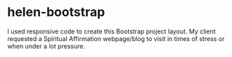 # helen-bootstrap
I used responsive code to create this Bootstrap project layout.
My client requested a Spiritual Affirmation webpage/blog to visit in times of stress or when under a lot pressure.
